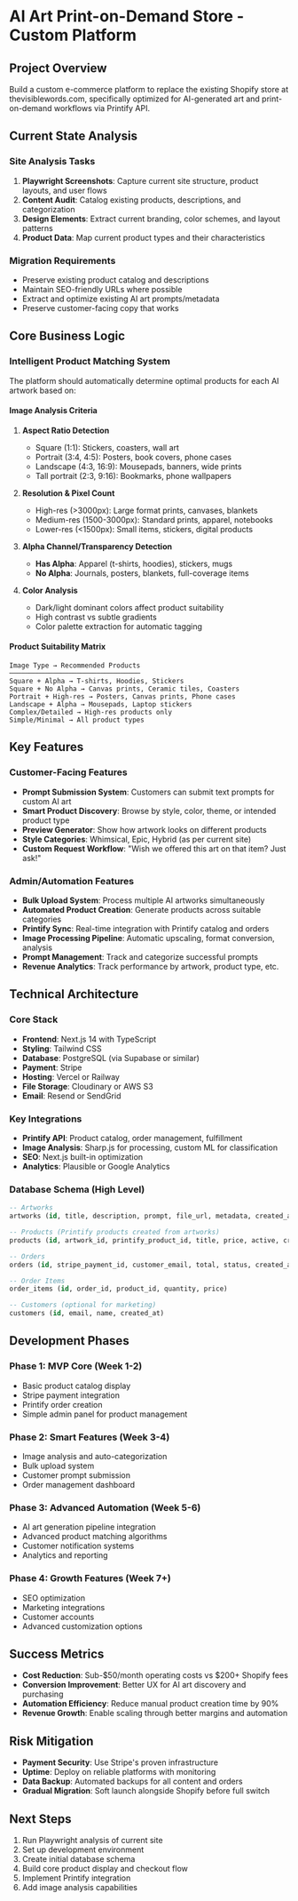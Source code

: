 # AI Art Print-on-Demand Store - Custom Platform

## Project Overview

Build a custom e-commerce platform to replace the existing Shopify store at thevisiblewords.com, specifically optimized for AI-generated art and print-on-demand workflows via Printify API.

## Current State Analysis

### Site Analysis Tasks
1. **Playwright Screenshots**: Capture current site structure, product layouts, and user flows
2. **Content Audit**: Catalog existing products, descriptions, and categorization
3. **Design Elements**: Extract current branding, color schemes, and layout patterns
4. **Product Data**: Map current product types and their characteristics

### Migration Requirements
- Preserve existing product catalog and descriptions
- Maintain SEO-friendly URLs where possible
- Extract and optimize existing AI art prompts/metadata
- Preserve customer-facing copy that works

## Core Business Logic

### Intelligent Product Matching System
The platform should automatically determine optimal products for each AI artwork based on:

#### Image Analysis Criteria
1. **Aspect Ratio Detection**
   - Square (1:1): Stickers, coasters, wall art
   - Portrait (3:4, 4:5): Posters, book covers, phone cases
   - Landscape (4:3, 16:9): Mousepads, banners, wide prints
   - Tall portrait (2:3, 9:16): Bookmarks, phone wallpapers

2. **Resolution & Pixel Count**
   - High-res (>3000px): Large format prints, canvases, blankets
   - Medium-res (1500-3000px): Standard prints, apparel, notebooks
   - Lower-res (<1500px): Small items, stickers, digital products

3. **Alpha Channel/Transparency Detection**
   - **Has Alpha**: Apparel (t-shirts, hoodies), stickers, mugs
   - **No Alpha**: Journals, posters, blankets, full-coverage items

4. **Color Analysis**
   - Dark/light dominant colors affect product suitability
   - High contrast vs subtle gradients
   - Color palette extraction for automatic tagging

#### Product Suitability Matrix
```
Image Type → Recommended Products
─────────────────────────────────
Square + Alpha → T-shirts, Hoodies, Stickers
Square + No Alpha → Canvas prints, Ceramic tiles, Coasters
Portrait + High-res → Posters, Canvas prints, Phone cases
Landscape + Alpha → Mousepads, Laptop stickers
Complex/Detailed → High-res products only
Simple/Minimal → All product types
```

## Key Features

### Customer-Facing Features
- **Prompt Submission System**: Customers can submit text prompts for custom AI art
- **Smart Product Discovery**: Browse by style, color, theme, or intended product type
- **Preview Generator**: Show how artwork looks on different products
- **Style Categories**: Whimsical, Epic, Hybrid (as per current site)
- **Custom Request Workflow**: "Wish we offered this art on that item? Just ask!"

### Admin/Automation Features
- **Bulk Upload System**: Process multiple AI artworks simultaneously
- **Automated Product Creation**: Generate products across suitable categories
- **Printify Sync**: Real-time integration with Printify catalog and orders
- **Image Processing Pipeline**: Automatic upscaling, format conversion, analysis
- **Prompt Management**: Track and categorize successful prompts
- **Revenue Analytics**: Track performance by artwork, product type, etc.

## Technical Architecture

### Core Stack
- **Frontend**: Next.js 14 with TypeScript
- **Styling**: Tailwind CSS
- **Database**: PostgreSQL (via Supabase or similar)
- **Payment**: Stripe
- **Hosting**: Vercel or Railway
- **File Storage**: Cloudinary or AWS S3
- **Email**: Resend or SendGrid

### Key Integrations
- **Printify API**: Product catalog, order management, fulfillment
- **Image Analysis**: Sharp.js for processing, custom ML for classification
- **SEO**: Next.js built-in optimization
- **Analytics**: Plausible or Google Analytics

### Database Schema (High Level)
```sql
-- Artworks
artworks (id, title, description, prompt, file_url, metadata, created_at)

-- Products (Printify products created from artworks)
products (id, artwork_id, printify_product_id, title, price, active, created_at)

-- Orders
orders (id, stripe_payment_id, customer_email, total, status, created_at)

-- Order Items
order_items (id, order_id, product_id, quantity, price)

-- Customers (optional for marketing)
customers (id, email, name, created_at)
```

## Development Phases

### Phase 1: MVP Core (Week 1-2)
- Basic product catalog display
- Stripe payment integration
- Printify order creation
- Simple admin panel for product management

### Phase 2: Smart Features (Week 3-4)
- Image analysis and auto-categorization
- Bulk upload system
- Customer prompt submission
- Order management dashboard

### Phase 3: Advanced Automation (Week 5-6)
- AI art generation pipeline integration
- Advanced product matching algorithms
- Customer notification systems
- Analytics and reporting

### Phase 4: Growth Features (Week 7+)
- SEO optimization
- Marketing integrations
- Customer accounts
- Advanced customization options

## Success Metrics
- **Cost Reduction**: Sub-$50/month operating costs vs $200+ Shopify fees
- **Conversion Improvement**: Better UX for AI art discovery and purchasing
- **Automation Efficiency**: Reduce manual product creation time by 90%
- **Revenue Growth**: Enable scaling through better margins and automation

## Risk Mitigation
- **Payment Security**: Use Stripe's proven infrastructure
- **Uptime**: Deploy on reliable platforms with monitoring
- **Data Backup**: Automated backups for all content and orders
- **Gradual Migration**: Soft launch alongside Shopify before full switch

## Next Steps
1. Run Playwright analysis of current site
2. Set up development environment
3. Create initial database schema
4. Build core product display and checkout flow
5. Implement Printify integration
6. Add image analysis capabilities